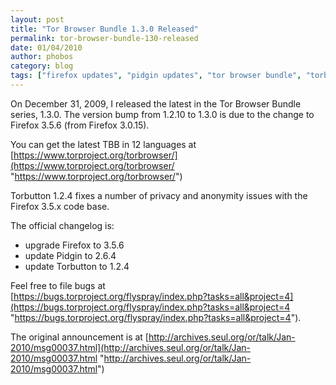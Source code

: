 ```yaml
---
layout: post
title: "Tor Browser Bundle 1.3.0 Released"
permalink: tor-browser-bundle-130-released
date: 01/04/2010
author: phobos
category: blog
tags: ["firefox updates", "pidgin updates", "tor browser bundle", "torbutton"]
---
```


On December 31, 2009, I released the latest in the Tor Browser Bundle series, 1.3.0. The version bump from 1.2.10 to 1.3.0 is due to the change to Firefox 3.5.6 (from Firefox 3.0.15).

You can get the latest TBB in 12 languages at [https://www.torproject.org/torbrowser/](https://www.torproject.org/torbrowser/ "https://www.torproject.org/torbrowser/")

Torbutton 1.2.4 fixes a number of privacy and anonymity issues with the Firefox 3.5.x code base.

The official changelog is:

- upgrade Firefox to 3.5.6  
- update Pidgin to 2.6.4  
- update Torbutton to 1.2.4

Feel free to file bugs at  
 [https://bugs.torproject.org/flyspray/index.php?tasks=all&project=4](https://bugs.torproject.org/flyspray/index.php?tasks=all&project=4 "https://bugs.torproject.org/flyspray/index.php?tasks=all&project=4").

The original announcement is at [http://archives.seul.org/or/talk/Jan-2010/msg00037.html](http://archives.seul.org/or/talk/Jan-2010/msg00037.html "http://archives.seul.org/or/talk/Jan-2010/msg00037.html")

